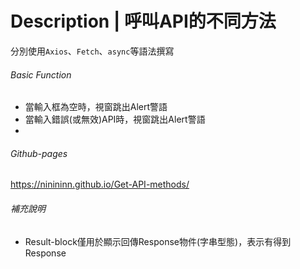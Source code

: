 # Description | 呼叫API的不同方法

分別使用`Axios`、`Fetch`、`async`等語法撰寫
######  Basic Function
- 當輸入框為空時，視窗跳出Alert警語
- 當輸入錯誤(或無效)API時，視窗跳出Alert警語
- 
######  Github-pages 
https://ninininn.github.io/Get-API-methods/

###### 補充說明
- Result-block僅用於顯示回傳Response物件(字串型態)，表示有得到Response


